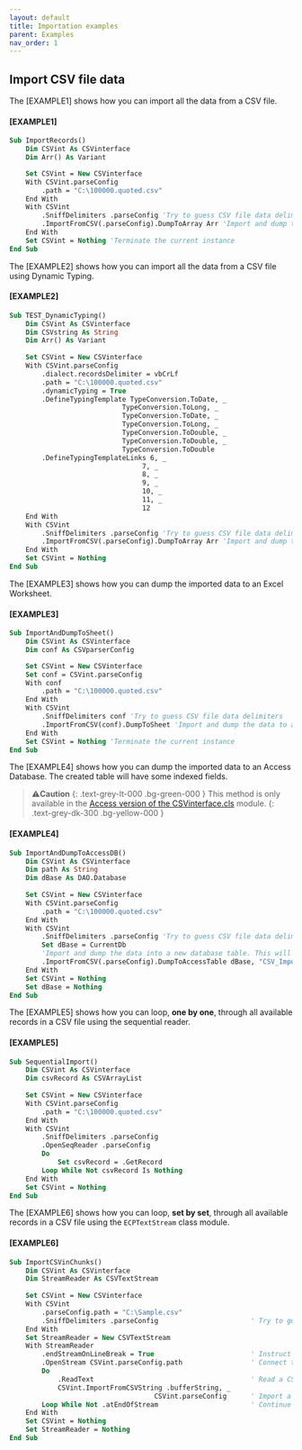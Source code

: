 ```yaml
---
layout: default
title: Importation examples
parent: Examples
nav_order: 1
---
```


## Import CSV file data

The \[EXAMPLE1\] shows how you can import all the data from a CSV file. 

#### [EXAMPLE1]

```vb
Sub ImportRecords()
    Dim CSVint As CSVinterface
    Dim Arr() As Variant

    Set CSVint = New CSVinterface
    With CSVint.parseConfig
        .path = "C:\100000.quoted.csv"
    End With
    With CSVint
        .SniffDelimiters .parseConfig 'Try to guess CSV file data delimiters
        .ImportFromCSV(.parseConfig).DumpToArray Arr 'Import and dump the data to an array
    End With
    Set CSVint = Nothing 'Terminate the current instance
End Sub
```

The \[EXAMPLE2\] shows how you can import all the data from a CSV file using Dynamic Typing. 

#### [EXAMPLE2]

```vb
Sub TEST_DynamicTyping()
    Dim CSVint As CSVinterface
    Dim CSVstring As String
    Dim Arr() As Variant
    
    Set CSVint = New CSVinterface
    With CSVint.parseConfig
        .dialect.recordsDelimiter = vbCrLf
        .path = "C:\100000.quoted.csv"
        .dynamicTyping = True
        .DefineTypingTemplate TypeConversion.ToDate, _
                            TypeConversion.ToLong, _
                            TypeConversion.ToDate, _
                            TypeConversion.ToLong, _
                            TypeConversion.ToDouble, _
                            TypeConversion.ToDouble, _
                            TypeConversion.ToDouble
        .DefineTypingTemplateLinks 6, _
                                 7, _
                                 8, _
                                 9, _
                                 10, _
                                 11, _
                                 12
    End With
    With CSVint
        .SniffDelimiters .parseConfig 'Try to guess CSV file data delimiters
        .ImportFromCSV(.parseConfig).DumpToArray Arr 'Import and dump the data to an array
    End With
    Set CSVint = Nothing
End Sub
```

The \[EXAMPLE3\] shows how you can dump the imported data to an Excel Worksheet.

#### [EXAMPLE3]
```vb
Sub ImportAndDumpToSheet()
    Dim CSVint As CSVinterface
    Dim conf As CSVparserConfig

    Set CSVint = New CSVinterface
    Set conf = CSVint.parseConfig
    With conf
        .path = "C:\100000.quoted.csv"
    End With
    With CSVint
        .SniffDelimiters conf 'Try to guess CSV file data delimiters
        .ImportFromCSV(conf).DumpToSheet 'Import and dump the data to a new Worksheet
    End With
    Set CSVint = Nothing 'Terminate the current instance
End Sub
```

The \[EXAMPLE4\] shows how you can dump the imported data to an Access Database. The created table will have some indexed fields.

>⚠️**Caution**
>{: .text-grey-lt-000 .bg-green-000 }
>This method is only available in the [Access version of the CSVinterface.cls](https://github.com/ws-garcia/VBA-CSV-interface/raw/master/src/Access_version.zip) module.
{: .text-grey-dk-300 .bg-yellow-000 }

#### [EXAMPLE4]
```vb
Sub ImportAndDumpToAccessDB()
    Dim CSVint As CSVinterface
    Dim path As String
    Dim dBase As DAO.Database
    
    Set CSVint = New CSVinterface
    With CSVint.parseConfig
        .path = "C:\100000.quoted.csv"
    End With
    With CSVint
        .SniffDelimiters .parseConfig 'Try to guess CSV file data delimiters
        Set dBase = CurrentDb
        'Import and dump the data into a new database table. This will create indexes for the "Region" field and for the second field in the table.
        .ImportFromCSV(.parseConfig).DumpToAccessTable dBase, "CSV_ImportedData", "Region", 2
    End With
    Set CSVint = Nothing
    Set dBase = Nothing
End Sub
```

The \[EXAMPLE5\] shows how you can loop, **one by one**, through all available records in a CSV file using the sequential reader.

#### [EXAMPLE5]
```vb
Sub SequentialImport()
    Dim CSVint As CSVinterface
    Dim csvRecord As CSVArrayList
            
    Set CSVint = New CSVinterface
    With CSVint.parseConfig
        .path = "C:\100000.quoted.csv"
    End With
    With CSVint
        .SniffDelimiters .parseConfig
        .OpenSeqReader .parseConfig
        Do
            Set csvRecord = .GetRecord
        Loop While Not csvRecord Is Nothing
    End With
    Set CSVint = Nothing
End Sub
```

The \[EXAMPLE6\] shows how you can loop, **set by set**, through all available records in a CSV file using the `ECPTextStream` class module.

#### [EXAMPLE6]
```vb
Sub ImportCSVinChunks()
    Dim CSVint As CSVinterface
    Dim StreamReader As CSVTextStream
            
    Set CSVint = New CSVinterface
    With CSVint
        .parseConfig.path = "C:\Sample.csv"
        .SniffDelimiters .parseConfig                       ' Try to guess delimiters
    End With
    Set StreamReader = New CSVTextStream
    With StreamReader
        .endStreamOnLineBreak = True                        ' Instruct to find line breaks
        .OpenStream CSVint.parseConfig.path                 ' Connect to CSV file
        Do
            .ReadText                                       ' Read a CSV chunk
            CSVint.ImportFromCSVString .bufferString, _
                                    CSVint.parseConfig      ' Import a set of records
        Loop While Not .atEndOfStream                       ' Continue until reach the end of the CSV file.
    End With
    Set CSVint = Nothing
    Set StreamReader = Nothing
End Sub
```